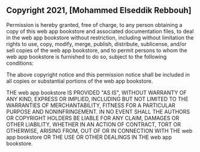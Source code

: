 ## Copyright 2021, [Mohammed Elseddik Rebbouh]

Permission is hereby granted, free of charge, to any person obtaining a copy of this web app bookstore and associated documentation files, to deal in the web app bookstore without restriction, including without limitation the rights to use, copy, modify, merge, publish, distribute, sublicense, and/or sell copies of the web app bookstore, and to permit persons to whom the web app bookstore is furnished to do so, subject to the following conditions:

The above copyright notice and this permission notice shall be included in all copies or substantial portions of the web app bookstore.

THE web app bookstore IS PROVIDED "AS IS", WITHOUT WARRANTY OF ANY KIND, EXPRESS OR IMPLIED, INCLUDING BUT NOT LIMITED TO THE WARRANTIES OF MERCHANTABILITY, FITNESS FOR A PARTICULAR PURPOSE AND NONINFRINGEMENT. IN NO EVENT SHALL THE AUTHORS OR COPYRIGHT HOLDERS BE LIABLE FOR ANY CLAIM, DAMAGES OR OTHER LIABILITY, WHETHER IN AN ACTION OF CONTRACT, TORT OR OTHERWISE, ARISING FROM, OUT OF OR IN CONNECTION WITH THE web app bookstore OR THE USE OR OTHER DEALINGS IN THE web app bookstore.
